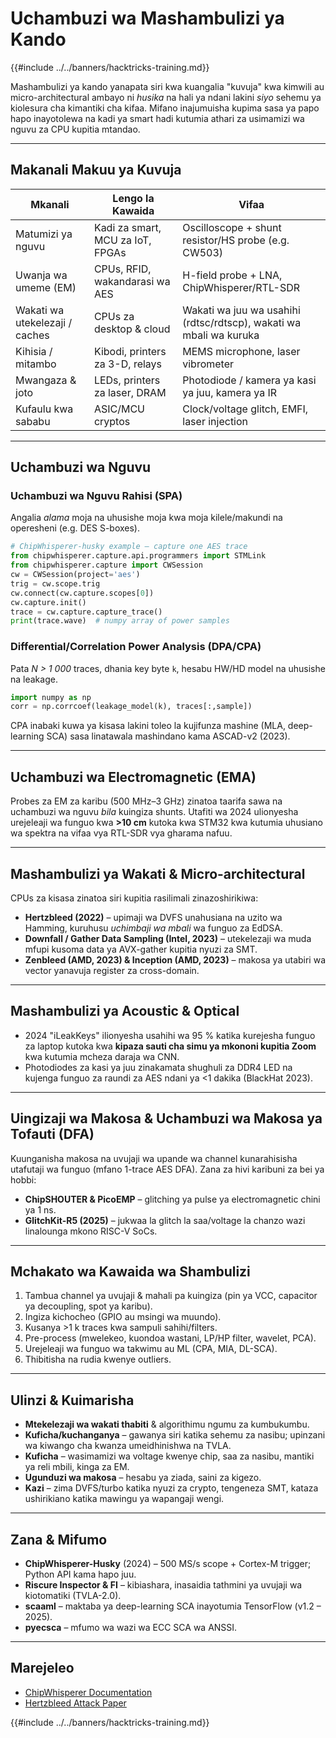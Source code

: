 # Uchambuzi wa Mashambulizi ya Kando

{{#include ../../banners/hacktricks-training.md}}

Mashambulizi ya kando yanapata siri kwa kuangalia "kuvuja" kwa kimwili au micro-architectural ambayo ni *husika* na hali ya ndani lakini *siyo* sehemu ya kiolesura cha kimantiki cha kifaa. Mifano inajumuisha kupima sasa ya papo hapo inayotolewa na kadi ya smart hadi kutumia athari za usimamizi wa nguvu za CPU kupitia mtandao.

---

## Makanali Makuu ya Kuvuja

| Mkanali | Lengo la Kawaida | Vifaa |
|---------|---------------|-----------------|
| Matumizi ya nguvu | Kadi za smart, MCU za IoT, FPGAs | Oscilloscope + shunt resistor/HS probe (e.g. CW503) |
| Uwanja wa umeme (EM) | CPUs, RFID, wakandarasi wa AES | H-field probe + LNA, ChipWhisperer/RTL-SDR |
| Wakati wa utekelezaji / caches | CPUs za desktop & cloud | Wakati wa juu wa usahihi (rdtsc/rdtscp), wakati wa mbali wa kuruka |
| Kihisia / mitambo | Kibodi, printers za 3-D, relays | MEMS microphone, laser vibrometer |
| Mwangaza & joto | LEDs, printers za laser, DRAM | Photodiode / kamera ya kasi ya juu, kamera ya IR |
| Kufaulu kwa sababu | ASIC/MCU cryptos | Clock/voltage glitch, EMFI, laser injection |

---

## Uchambuzi wa Nguvu

### Uchambuzi wa Nguvu Rahisi (SPA)
Angalia *alama* moja na uhusishe moja kwa moja kilele/makundi na operesheni (e.g. DES S-boxes).
```python
# ChipWhisperer-husky example – capture one AES trace
from chipwhisperer.capture.api.programmers import STMLink
from chipwhisperer.capture import CWSession
cw = CWSession(project='aes')
trig = cw.scope.trig
cw.connect(cw.capture.scopes[0])
cw.capture.init()
trace = cw.capture.capture_trace()
print(trace.wave)  # numpy array of power samples
```
### Differential/Correlation Power Analysis (DPA/CPA)
Pata *N > 1 000* traces, dhania key byte `k`, hesabu HW/HD model na uhusishe na leakage.
```python
import numpy as np
corr = np.corrcoef(leakage_model(k), traces[:,sample])
```
CPA inabaki kuwa ya kisasa lakini toleo la kujifunza mashine (MLA, deep-learning SCA) sasa linatawala mashindano kama ASCAD-v2 (2023).

---

## Uchambuzi wa Electromagnetic (EMA)
Probes za EM za karibu (500 MHz–3 GHz) zinatoa taarifa sawa na uchambuzi wa nguvu *bila* kuingiza shunts. Utafiti wa 2024 ulionyesha urejeleaji wa funguo kwa **>10 cm** kutoka kwa STM32 kwa kutumia uhusiano wa spektra na vifaa vya RTL-SDR vya gharama nafuu.

---

## Mashambulizi ya Wakati & Micro-architectural
CPUs za kisasa zinatoa siri kupitia rasilimali zinazoshirikiwa:
* **Hertzbleed (2022)** – upimaji wa DVFS unahusiana na uzito wa Hamming, kuruhusu *uchimbaji wa mbali* wa funguo za EdDSA.
* **Downfall / Gather Data Sampling (Intel, 2023)** – utekelezaji wa muda mfupi kusoma data ya AVX-gather kupitia nyuzi za SMT.
* **Zenbleed (AMD, 2023) & Inception (AMD, 2023)** – makosa ya utabiri wa vector yanavuja register za cross-domain.

---

## Mashambulizi ya Acoustic & Optical
* 2024 "​iLeakKeys" ilionyesha usahihi wa 95 % katika kurejesha funguo za laptop kutoka kwa **kipaza sauti cha simu ya mkononi kupitia Zoom** kwa kutumia mcheza daraja wa CNN.
* Photodiodes za kasi ya juu zinakamata shughuli za DDR4 LED na kujenga funguo za raundi za AES ndani ya <1 dakika (BlackHat 2023).

---

## Uingizaji wa Makosa & Uchambuzi wa Makosa ya Tofauti (DFA)
Kuunganisha makosa na uvujaji wa upande wa channel kunarahisisha utafutaji wa funguo (mfano 1-trace AES DFA). Zana za hivi karibuni za bei ya hobbi:
* **ChipSHOUTER & PicoEMP** – glitching ya pulse ya electromagnetic chini ya 1 ns.
* **GlitchKit-R5 (2025)** – jukwaa la glitch la saa/voltage la chanzo wazi linalounga mkono RISC-V SoCs.

---

## Mchakato wa Kawaida wa Shambulizi
1. Tambua channel ya uvujaji & mahali pa kuingiza (pin ya VCC, capacitor ya decoupling, spot ya karibu).
2. Ingiza kichocheo (GPIO au msingi wa muundo).
3. Kusanya >1 k traces kwa sampuli sahihi/filters.
4. Pre-process (mwelekeo, kuondoa wastani, LP/HP filter, wavelet, PCA).
5. Urejeleaji wa funguo wa takwimu au ML (CPA, MIA, DL-SCA).
6. Thibitisha na rudia kwenye outliers.

---

## Ulinzi & Kuimarisha
* **Mtekelezaji wa wakati thabiti** & algorithimu ngumu za kumbukumbu.
* **Kuficha/kuchanganya** – gawanya siri katika sehemu za nasibu; upinzani wa kiwango cha kwanza umeidhinishwa na TVLA.
* **Kuficha** – wasimamizi wa voltage kwenye chip, saa za nasibu, mantiki ya reli mbili, kinga za EM.
* **Ugunduzi wa makosa** – hesabu ya ziada, saini za kigezo.
* **Kazi** – zima DVFS/turbo katika nyuzi za crypto, tengeneza SMT, kataza ushirikiano katika mawingu ya wapangaji wengi.

---

## Zana & Mifumo
* **ChipWhisperer-Husky** (2024) – 500 MS/s scope + Cortex-M trigger; Python API kama hapo juu.
* **Riscure Inspector & FI** – kibiashara, inasaidia tathmini ya uvujaji wa kiotomatiki (TVLA-2.0).
* **scaaml** – maktaba ya deep-learning SCA inayotumia TensorFlow (v1.2 – 2025).
* **pyecsca** – mfumo wa wazi wa ECC SCA wa ANSSI.

---

## Marejeleo

* [ChipWhisperer Documentation](https://chipwhisperer.readthedocs.io/en/latest/)
* [Hertzbleed Attack Paper](https://www.hertzbleed.com/)


{{#include ../../banners/hacktricks-training.md}}
